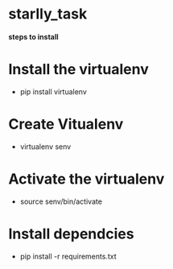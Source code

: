 # starlly_task
#### steps to install #########

# Install the virtualenv
- pip install virtualenv

# Create Vitualenv
- virtualenv senv

# Activate the virtualenv 
- source senv/bin/activate

# Install dependcies
- pip install -r requirements.txt